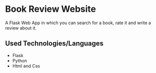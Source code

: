 Book Review Website
====================

A Flask Web App in which you can search for a book, rate it and write a review about it.

Used Technologies/Languages
----------------------------

* Flask
* Python
* Html and Css
